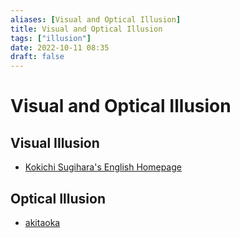 ```yaml
---
aliases: [Visual and Optical Illusion]
title: Visual and Optical Illusion
tags: ["illusion"]
date: 2022-10-11 08:35
draft: false
---
```


# Visual and Optical Illusion

## Visual Illusion

* [Kokichi Sugihara's English Homepage](https://www.isc.meiji.ac.jp/~kokichis/Welcomee.html)

## Optical Illusion

* [akitaoka](http://www.psy.ritsumei.ac.jp/~akitaoka/)
